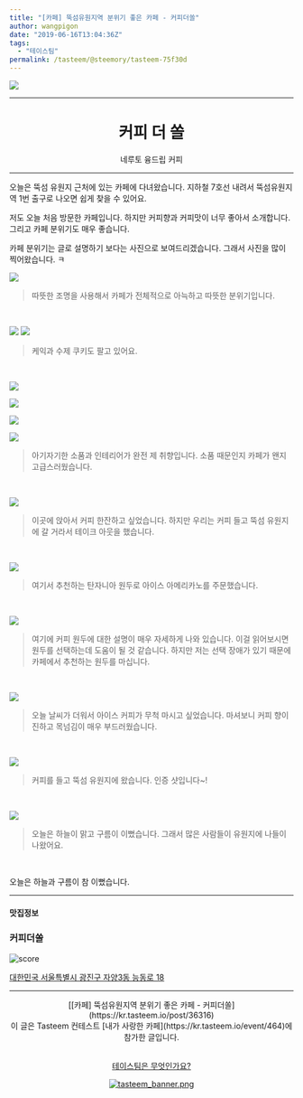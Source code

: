 ```yaml
---
title: "[카페] 뚝섬유원지역 분위기 좋은 카페 - 커피더쏠"
author: wangpigon
date: "2019-06-16T13:04:36Z"
tags:
  - "테이스팀"
permalink: /tasteem/@steemory/tasteem-75f30d
---
```

![](https://static.tasteem.io/uploads/4928/post/36316/content_7b3536c3-11d2-43ec-9319-dcb1b17691d3.jpeg)
<br/>
<hr><center><h1>커피 더 쏠</h1>네루토 융드립 커피</center><hr>

 

오늘은 뚝섬 유원지 근처에 있는 카페에 다녀왔습니다. 지하철 7호선 내려서 뚝섬유원지역 1번 출구로 나오면 쉽게 찾을 수 있어요.

저도 오늘 처음 방문한 카페입니다. 하지만 커피향과 커피맛이 너무 좋아서 소개합니다. 그리고 카페 분위기도 매우 좋습니다.

카페 분위기는 글로 설명하기 보다는 사진으로 보여드리겠습니다. 그래서 사진을 많이 찍어왔습니다. ㅋ

![](https://static.tasteem.io/uploads/image/image/184387/b4a94dd4-8c60-491b-9fb0-5218f8425725.jpeg)
> 따뜻한 조명을 사용해서 카페가 전체적으로 아늑하고 따뜻한 분위기입니다.

<br>

![](https://static.tasteem.io/uploads/image/image/184392/b4a94dd4-8c60-491b-9fb0-5218f8425725.jpeg)
![](https://static.tasteem.io/uploads/image/image/184394/b4a94dd4-8c60-491b-9fb0-5218f8425725.jpeg)

> 케익과 수제 쿠키도 팔고 있어요.

<br>

![](https://static.tasteem.io/uploads/image/image/184393/b4a94dd4-8c60-491b-9fb0-5218f8425725.jpeg)


![](https://static.tasteem.io/uploads/image/image/184391/b4a94dd4-8c60-491b-9fb0-5218f8425725.jpeg)


![](https://static.tasteem.io/uploads/image/image/184388/b4a94dd4-8c60-491b-9fb0-5218f8425725.jpeg)

![](https://static.tasteem.io/uploads/image/image/184389/b4a94dd4-8c60-491b-9fb0-5218f8425725.jpeg)

> 아기자기한 소품과 인테리어가 완전 제 취향입니다. 소품 때문인지 카페가 왠지 고급스러웠습니다.

<br>

![](https://static.tasteem.io/uploads/image/image/184390/b4a94dd4-8c60-491b-9fb0-5218f8425725.jpeg)

> 이곳에 앉아서 커피 한잔하고 싶었습니다. 하지만 우리는 커피 들고 뚝섬 유원지에 갈 거라서 테이크 아웃을 했습니다.

<br>

![](https://static.tasteem.io/uploads/image/image/184399/b4a94dd4-8c60-491b-9fb0-5218f8425725.jpeg)
> 여기서 추천하는 탄자니아 원두로 아이스 아메리카노를 주문했습니다.

<br>

![](https://static.tasteem.io/uploads/image/image/184401/b4a94dd4-8c60-491b-9fb0-5218f8425725.jpeg)
> 여기에 커피  원두에 대한 설명이 매우 자세하게 나와 있습니다. 이걸 읽어보시면 원두를 선택하는데 도움이 될 것 같습니다. 
> 하지만 저는 선택 장애가 있기 때문에 카페에서 추천하는 원두를 마십니다. 

<br>

![](https://static.tasteem.io/uploads/image/image/184396/b4a94dd4-8c60-491b-9fb0-5218f8425725.jpeg)
> 오늘 날씨가 더워서 아이스 커피가 무척 마시고 싶었습니다. 마셔보니 커피 향이 진하고 목넘김이 매우 부드러웠습니다.

<br>

![](https://static.tasteem.io/uploads/image/image/184402/b4a94dd4-8c60-491b-9fb0-5218f8425725.jpeg)
> 커피를 들고 뚝섬 유원지에 왔습니다. 인증 샷입니다~!

<br>

![](https://static.tasteem.io/uploads/image/image/184409/b4a94dd4-8c60-491b-9fb0-5218f8425725.jpeg)
> 오늘은 하늘이 맑고 구름이 이뻤습니다. 그래서 많은 사람들이 유원지에 나들이 나왔어요.

<br>

오늘은 하늘과 구름이 참 이뻤습니다.



---------------------
#### 맛집정보
### 커피더쏠
![score](https://static.tasteem.io/images/steem/1Crowns.png)

[대한민국 서울특별시 광진구 자양3동 능동로 18](https://kr.tasteem.io/post/36316#map)

-----------------------------------------
<center>[[카페] 뚝섬유원지역 분위기 좋은 카페 - 커피더쏠](https://kr.tasteem.io/post/36316)
<br/>이 글은 Tasteem 컨테스트
 [내가 사랑한 카페](https://kr.tasteem.io/event/464)에 참가한 글입니다.

<br/>[테이스팀은 무엇인가요?](https://kr.tasteem.io/about)

[![tasteem_banner.png](https://static.tasteem.io/images/tasteem_banner_v3.png)](https://kr.tasteem.io)</center>